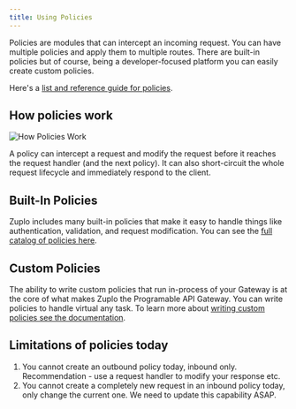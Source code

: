 ```yaml
---
title: Using Policies
---
```


Policies are modules that can intercept an incoming request. You can have
multiple policies and apply them to multiple routes. There are built-in policies
but of course, being a developer-focused platform you can easily create custom
policies.

Here's a [list and reference guide for policies](../overview/policies.md).

## How policies work

![How Policies Work](/media/policies/Untitled.png)

A policy can intercept a request and modify the request before it reaches the
request handler (and the next policy). It can also short-circuit the whole
request lifecycle and immediately respond to the client.

## Built-In Policies

Zuplo includes many built-in policies that make it easy to handle things like authentication, validation, and request modification. You can see the [full catalog of policies here](../policies/index.md).

## Custom Policies

The ability to write custom policies that run in-process of your Gateway is at the core of what makes Zuplo the Programable API Gateway. You can write policies to handle virtual any task. To learn more about [writing custom policies see the documentation](../policies/custom-code-inbound.md).

## Limitations of policies today

1. You cannot create an outbound policy today, inbound only. Recommendation -
   use a request handler to modify your response etc.
2. You cannot create a completely new request in an inbound policy today, only
   change the current one. We need to update this capability ASAP.
